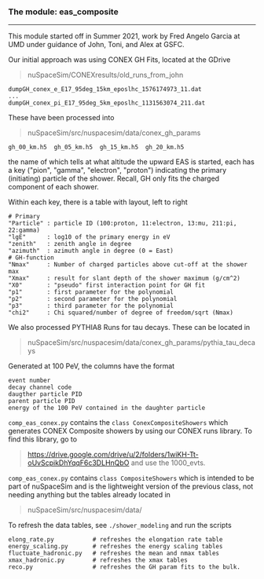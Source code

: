 ### The module: eas_composite
___
This module started off in Summer 2021, work by Fred Angelo Garcia at UMD under guidance of John, Toni, and Alex at GSFC.

Our initial approach was using CONEX GH Fits, located at the GDrive
> nuSpaceSim/CONEXresults/old_runs_from_john

```
dumpGH_conex_e_E17_95deg_15km_eposlhc_1576174973_11.dat
...
dumpGH_conex_pi_E17_95deg_5km_eposlhc_1131563074_211.dat
```

These have been processed into
> nuSpaceSim/src/nuspacesim/data/conex_gh_params
```
gh_00_km.h5  gh_05_km.h5  gh_15_km.h5  gh_20_km.h5
```
the name of which tells at what altitude the upward EAS is started, each has a key ("pion", "gamma", "electron", "proton") indicating the primary (initiating) particle of the shower. Recall, GH only fits the charged component of each shower. 

Within each key, there is a table with layout, left to right

``` 
# Primary
"Particle" : particle ID (100:proton, 11:electron, 13:mu, 211:pi, 22:gamma)
"lgE"      : log10 of the primary energy in eV
"zenith"   : zenith angle in degree
"azimuth"  : azimuth angle in degree (0 = East)
# GH-function
"Nmax"     : Number of charged particles above cut-off at the shower max
"Xmax"     : result for slant depth of the shower maximum (g/cm^2)
"X0"       : "pseudo" first interaction point for GH fit
"p1"       : first parameter for the polynomial 
"p2"       : second parameter for the polynomial 
"p3"       : third parameter for the polynomial 
"chi2"     : Chi squared/number of degree of freedom/sqrt (Nmax)
```

We also processed PYTHIA8 Runs for tau decays. These can be located in 
> nuSpaceSim/src/nuspacesim/data/conex_gh_params/pythia_tau_decays

Generated at 100 PeV, the columns have the format
```
event number
decay channel code
daugther particle PID
parent particle PID
energy of the 100 PeV contained in the daughter particle
```

`comp_eas_conex.py` contains the `class ConexCompositeShowers` which generates CONEX
Composite showers by using our CONEX runs library. To find this library, go to
> https://drive.google.com/drive/u/2/folders/1wiKH-Tt-oUvScpikDhYqqF6c3DLHnQbO 
and use the 1000_evts.

`comp_eas_conex.py` contains `class CompositeShowers` which is intended to be part of 
nuSpaceSim and is the lightweight version of the previous class, not needing anything
but the tables already located in  
> nuSpaceSim/src/nuspacesim/data/ 

To refresh the data tables, see `./shower_modeling` and run the scripts
```
elong_rate.py           # refreshes the elongation rate table
energy_scaling.py       # refreshes the energy scaling tables
fluctuate_hadronic.py   # refreshes the mean and nmax tables
xmax_hadronic.py        # refreshes the xmax tables
reco.py                 # refreshes the GH param fits to the bulk.
```



